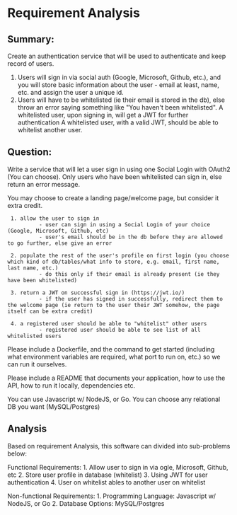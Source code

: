 # Requirement Analysis

## Summary:

Create an authentication service that will be used to authenticate and keep record of users. 

1. Users will sign in via social auth (Google, Microsoft, Github, etc.), and you will store basic information about the user - email at least, name, etc. and assign the user a unique id. 
2. Users will have to be whitelisted (ie their email is stored in the db), else throw an error saying something like "You haven't been whitelisted". A whitelisted user, upon signing in, will get a JWT for further authentication A whitelisted user, with a valid JWT, should be able to whitelist another user.

## Question:
Write a service that will let a user sign in using one Social Login with OAuth2 (You can choose). Only users who have been whitelisted can sign in, else return an error message.

You may choose to create a landing page/welcome page, but consider it extra credit.

     1. allow the user to sign in
              - user can sign in using a Social Login of your choice (Google, Microsoft, Github, etc)
              - user's email should be in the db before they are allowed to go further, else give an error

     2. populate the rest of the user's profile on first login (you choose which kind of db/tables/what info to store, e.g. email, first name, last name, etc.)
              - do this only if their email is already present (ie they have been whitelisted)

     3. return a JWT on successful sign in (https://jwt.io/)
              - if the user has signed in successfully, redirect them to the welcome page (ie return to the user their JWT somehow, the page itself can be extra credit)

     4. a registered user should be able to "whitelist" other users
              - registered user should be able to see list of all whitelisted users

Please include a Dockerfile, and the command to get started (including what environment variables are required, what port to run on, etc.) so we can run it ourselves.

Please include a README that documents your application, how to use the API, how to run it locally, dependencies etc.

You can use Javascript w/ NodeJS, or Go. You can choose any relational DB you want (MySQL/Postgres)

## Analysis

Based on requirement Analysis, this software can divided into sub-problems below:

Functional Requirements:
    1. Allow user to sign in via ogle, Microsoft, Github, etc
    2. Store user profile in database (whitelist)
    3. Using JWT for user authentication
    4. User on whitelist ables to another user on whitelist

Non-functional Requirements:
    1. Programming Language: Javascript w/ NodeJS, or Go
    2. Database Options: MySQL/Postgres